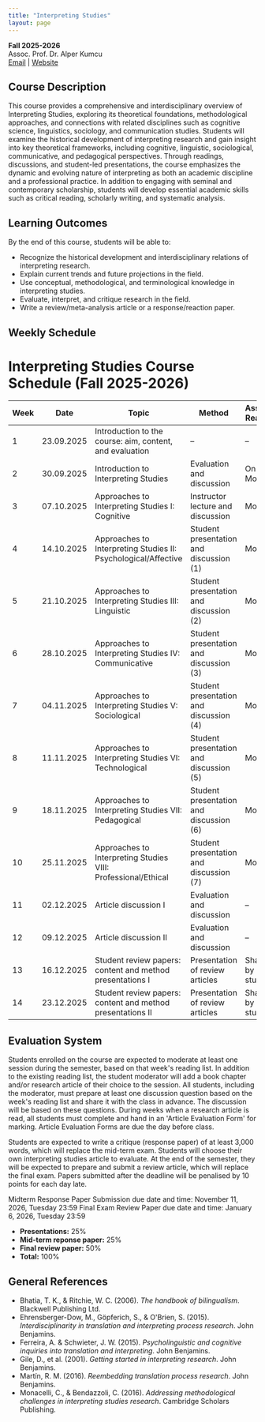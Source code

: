 ```yaml
---
title: "Interpreting Studies"
layout: page
---
```


**Fall 2025-2026**  
Assoc. Prof. Dr. Alper Kumcu  
[Email](mailto:alperkumcu@hacettepe.edu.tr) | [Website](http://alperkumcu.github.io)

## Course Description
This course provides a comprehensive and interdisciplinary overview of Interpreting Studies, exploring its theoretical foundations, methodological approaches, and connections with related disciplines such as cognitive science, linguistics, sociology, and communication studies. Students will examine the historical development of interpreting research and gain insight into key theoretical frameworks, including cognitive, linguistic, sociological, communicative, and pedagogical perspectives. Through readings, discussions, and student-led presentations, the course emphasizes the dynamic and evolving nature of interpreting as both an academic discipline and a professional practice. In addition to engaging with seminal and contemporary scholarship, students will develop essential academic skills such as critical reading, scholarly writing, and systematic analysis.

## Learning Outcomes
By the end of this course, students will be able to:
- Recognize the historical development and interdisciplinary relations of interpreting research.  
- Explain current trends and future projections in the field.  
- Use conceptual, methodological, and terminological knowledge in interpreting studies.  
- Evaluate, interpret, and critique research in the field.  
- Write a review/meta-analysis article or a response/reaction paper.

## Weekly Schedule

# Interpreting Studies Course Schedule (Fall 2025-2026)

| Week | Date       | Topic                                                   | Method                              | Assigned Readings |
|------|------------|---------------------------------------------------------|-------------------------------------|-------------------|
| 1    | 23.09.2025 | Introduction to the course: aim, content, and evaluation | –                                   | –                 |
| 2    | 30.09.2025 | Introduction to Interpreting Studies                     | Evaluation and discussion            | On Moodle         |
| 3    | 07.10.2025 | Approaches to Interpreting Studies I: Cognitive          | Instructor lecture and discussion    | Moodle            |
| 4    | 14.10.2025 | Approaches to Interpreting Studies II: Psychological/Affective | Student presentation and discussion (1) | Moodle          |
| 5    | 21.10.2025 | Approaches to Interpreting Studies III: Linguistic       | Student presentation and discussion (2) | Moodle          |
| 6    | 28.10.2025 | Approaches to Interpreting Studies IV: Communicative     | Student presentation and discussion (3) | Moodle          |
| 7    | 04.11.2025 | Approaches to Interpreting Studies V: Sociological       | Student presentation and discussion (4) | Moodle          |
| 8    | 11.11.2025 | Approaches to Interpreting Studies VI: Technological     | Student presentation and discussion (5) | Moodle          |
| 9    | 18.11.2025 | Approaches to Interpreting Studies VII: Pedagogical      | Student presentation and discussion (6) | Moodle          |
| 10   | 25.11.2025 | Approaches to Interpreting Studies VIII: Professional/Ethical | Student presentation and discussion (7)             | Moodle          |
| 11   | 02.12.2025 | Article discussion I                                    | Evaluation and discussion            | –                 |
| 12   | 09.12.2025 | Article discussion II                                   | Evaluation and discussion            | –                 |
| 13   | 16.12.2025 | Student review papers: content and method presentations I | Presentation of review articles      | Shared by students |
| 14   | 23.12.2025 | Student review papers: content and method presentations II | Presentation of review articles      | Shared by students |


## Evaluation System
Students enrolled on the course are expected to moderate at least one session during the semester, based on that week's reading list. In addition to the existing reading list, the student moderator will add a book chapter and/or research article of their choice to the session. All students, including the moderator, must prepare at least one discussion question based on the week's reading list and share it with the class in advance. The discussion will be based on these questions. During weeks when a research article is read, all students must complete and hand in an 'Article Evaluation Form' for marking. Article Evaluation Forms are due the day before class.

Students are expected to write a critique (response paper) of at least 3,000 words, which will replace the mid-term exam. Students will choose their own interpreting studies article to evaluate. At the end of the semester, they will be expected to prepare and submit a review article, which will replace the final exam. Papers submitted after the deadline will be penalised by 10 points for each day late.

Midterm Response Paper Submission due date and time: November 11, 2026, Tuesday 23:59
Final Exam Review Paper due date and time: January 6, 2026, Tuesday 23:59


- **Presentations:** 25% 
- **Mid-term reponse paper:** 25%
- **Final review paper:** 50% 
- **Total:** 100%


## General References
- Bhatia, T. K., & Ritchie, W. C. (2006). *The handbook of bilingualism*. Blackwell Publishing Ltd.  
- Ehrensberger-Dow, M., Göpferich, S., & O'Brien, S. (2015). *Interdisciplinarity in translation and interpreting process research*. John Benjamins.  
- Ferreira, A. & Schwieter, J. W. (2015). *Psycholinguistic and cognitive inquiries into translation and interpreting*. John Benjamins.  
- Gile, D., et al. (2001). *Getting started in interpreting research*. John Benjamins.  
- Martín, R. M. (2016). *Reembedding translation process research*. John Benjamins.  
- Monacelli, C., & Bendazzoli, C. (2016). *Addressing methodological challenges in interpreting studies research*. Cambridge Scholars Publishing.  